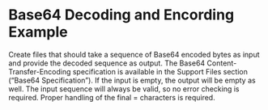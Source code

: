 # Base64 Decoding and Encording Example

Create files that should take a sequence of Base64 encoded bytes as input and provide the decoded sequence as output. 
The Base64 Content-Transfer-Encoding specification is available in the Support Files section (“Base64 Specification”).
If the input is empty, the output will be empty as well. The input sequence will always be valid, so no error checking is required. 
Proper handling of the final = characters is required.
